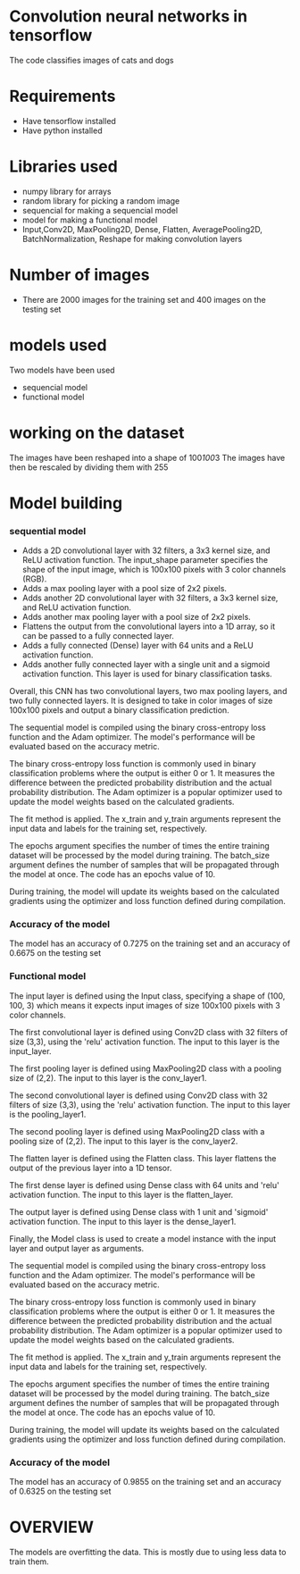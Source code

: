 # Convolution neural networks in tensorflow
The code classifies images of cats and dogs
# Requirements
- Have tensorflow installed
- Have python installed 
# Libraries used
- numpy library for arrays
- random library for picking a random image
- sequencial for making a sequencial model
- model for making a functional model
- Input,Conv2D, MaxPooling2D, Dense, Flatten, AveragePooling2D, BatchNormalization, Reshape for making convolution layers
# Number of images
- There are 2000 images for the training set and 400 images on the testing set
# models used
Two models have been used
- sequencial model
- functional model
# working on the dataset
The images have been reshaped into a shape of 100*100*3
The images have then be rescaled by dividing them with 255
# Model building
### sequential model
- Adds a 2D convolutional layer with 32 filters, a 3x3 kernel size, and ReLU activation function. The input_shape parameter specifies the shape of the input image, which is 100x100 pixels with 3 color channels (RGB).
- Adds a max pooling layer with a pool size of 2x2 pixels.
- Adds another 2D convolutional layer with 32 filters, a 3x3 kernel size, and ReLU activation function.
- Adds another max pooling layer with a pool size of 2x2 pixels.
- Flattens the output from the convolutional layers into a 1D array, so it can be passed to a fully connected layer.
- Adds a fully connected (Dense) layer with 64 units and a ReLU activation function.
- Adds another fully connected layer with a single unit and a sigmoid activation function. This layer is used for binary classification tasks.

Overall, this CNN has two convolutional layers, two max pooling layers, and two fully connected layers. It is designed to take in color images of size 100x100 pixels and output a binary classification prediction.

The sequential model  is compiled using the binary cross-entropy loss function and the Adam optimizer. The model's performance will be evaluated based on the accuracy metric.

The binary cross-entropy loss function is commonly used in binary classification problems where the output is either 0 or 1. It measures the difference between the predicted probability distribution and the actual probability distribution. The Adam optimizer is a popular optimizer used to update the model weights based on the calculated gradients.

The fit method is applied. The x_train and y_train arguments represent the input data and labels for the training set, respectively.

The epochs argument specifies the number of times the entire training dataset will be processed by the model during training. The batch_size argument defines the number of samples that will be propagated through the model at once. The code has an epochs value of 10.

During training, the model will update its weights based on the calculated gradients using the optimizer and loss function defined during compilation.

### Accuracy of the model
The model has an accuracy of 0.7275 on the training set and an accuracy of 0.6675 on the testing set
### Functional model
The input layer is defined using the Input class, specifying a shape of (100, 100, 3) which means it expects input images of size 100x100 pixels with 3 color channels.

The first convolutional layer is defined using Conv2D class with 32 filters of size (3,3), using the 'relu' activation function. The input to this layer is the input_layer.

The first pooling layer is defined using MaxPooling2D class with a pooling size of (2,2). The input to this layer is the conv_layer1.

The second convolutional layer is defined using Conv2D class with 32 filters of size (3,3), using the 'relu' activation function. The input to this layer is the pooling_layer1.

The second pooling layer is defined using MaxPooling2D class with a pooling size of (2,2). The input to this layer is the conv_layer2.

The flatten layer is defined using the Flatten class. This layer flattens the output of the previous layer into a 1D tensor.

The first dense layer is defined using Dense class with 64 units and 'relu' activation function. The input to this layer is the flatten_layer.

The output layer is defined using Dense class with 1 unit and 'sigmoid' activation function. The input to this layer is the dense_layer1.

Finally, the Model class is used to create a model instance with the input layer and output layer as arguments.

The sequential model  is compiled using the binary cross-entropy loss function and the Adam optimizer. The model's performance will be evaluated based on the accuracy metric.

The binary cross-entropy loss function is commonly used in binary classification problems where the output is either 0 or 1. It measures the difference between the predicted probability distribution and the actual probability distribution. The Adam optimizer is a popular optimizer used to update the model weights based on the calculated gradients.

The fit method is applied. The x_train and y_train arguments represent the input data and labels for the training set, respectively.

The epochs argument specifies the number of times the entire training dataset will be processed by the model during training. The batch_size argument defines the number of samples that will be propagated through the model at once. The code has an epochs value of 10.

During training, the model will update its weights based on the calculated gradients using the optimizer and loss function defined during compilation.

### Accuracy of the model
The model has an accuracy of 0.9855 on the training set and an accuracy of 0.6325 on the testing set

# OVERVIEW
The models are overfitting the data. This is mostly due to using less data to train them.





